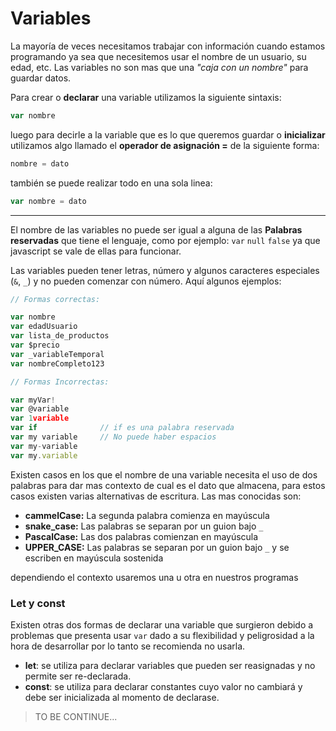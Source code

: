 # Variables

La mayoría de veces necesitamos trabajar con información cuando estamos programando ya sea que necesitemos usar el nombre de un usuario, su edad, etc. Las variables no son mas que una _"caja con un nombre"_ para guardar datos.

Para crear o **declarar** una variable utilizamos la siguiente sintaxis:

```js
var nombre
```

luego para decirle a la variable que es lo que queremos guardar o **inicializar** utilizamos algo llamado el **operador de asignación =** de la siguiente forma:

```js
nombre = dato
```

también se puede realizar todo en una sola linea:

```js
var nombre = dato
```

---

El nombre de las variables no puede ser igual a alguna de las **Palabras reservadas** que tiene el lenguaje, como por ejemplo: `var` `null` `false` ya que javascript se vale de ellas para funcionar.

Las variables pueden tener letras, número y algunos caracteres especiales (`&`, `_`) y no pueden comenzar con número. Aquí algunos ejemplos:

```js
// Formas correctas:

var nombre
var edadUsuario
var lista_de_productos
var $precio
var _variableTemporal
var nombreCompleto123

// Formas Incorrectas:

var myVar!
var @variable
var 1variable
var if              // if es una palabra reservada
var my variable     // No puede haber espacios
var my-variable
var my.variable
```

Existen casos en los que el nombre de una variable necesita el uso de dos palabras para dar mas contexto de cual es el dato que almacena, para estos casos existen varias alternativas de escritura. Las mas conocidas son:

- **cammelCase:** La segunda palabra comienza en mayúscula
- **snake_case:** Las palabras se separan por un guion bajo `_`
- **PascalCase:** Las dos palabras comienzan en mayúscula
- **UPPER_CASE:** Las palabras se separan por un guion bajo `_` y se escriben en mayúscula sostenida

dependiendo el contexto usaremos una u otra en nuestros programas

### Let y const

Existen otras dos formas de declarar una variable que surgieron debido a problemas que presenta usar `var` dado a su flexibilidad y peligrosidad a la hora de desarrollar por lo tanto se recomienda no usarla.

- **let**: se utiliza para declarar variables que pueden ser reasignadas y no permite ser re-declarada.
- **const**: se utiliza para declarar constantes cuyo valor no cambiará y debe ser inicializada al momento de declarase.

> TO BE CONTINUE...
